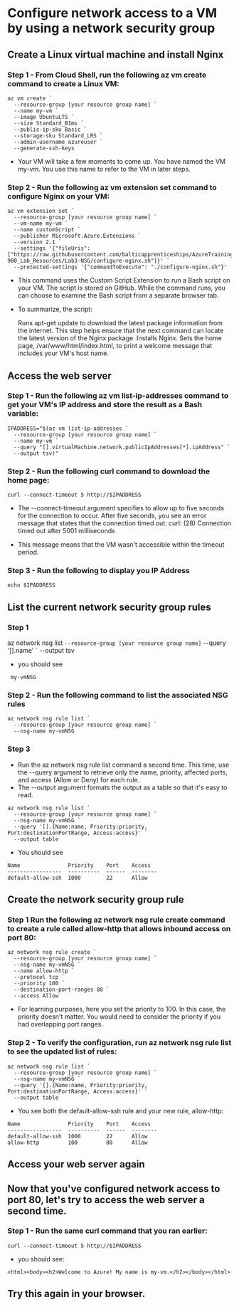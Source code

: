 # Configure network access to a VM by using a network security group

## Create a Linux virtual machine and install Nginx
### Step 1 - From Cloud Shell, run the following az vm create command to create a Linux VM:
```
az vm create `
  --resource-group [your resource group name] `
  --name my-vm `
  --image UbuntuLTS `
  --size Standard_B1ms `
  --public-ip-sku Basic `
  --storage-sku Standard_LRS `
  --admin-username azureuser `
  --generate-ssh-keys
```
- Your VM will take a few moments to come up. You have named the VM my-vm. You use this name to refer to the VM in later steps.

### Step 2 - Run the following az vm extension set command to configure Nginx on your VM:
```
az vm extension set `
  --resource-group [your resource group name] `
  --vm-name my-vm `
  --name customScript `
  --publisher Microsoft.Azure.Extensions `
  --version 2.1 `
  --settings '{"fileUris":["https://raw.githubusercontent.com/balticapprenticeships/AzureTraining/main/AZ-900_Lab_Resources/Lab3-NSG/configure-nginx.sh"]}' `
  --protected-settings '{"commandToExecute": "./configure-nginx.sh"}'
```
- This command uses the Custom Script Extension to run a Bash script on your VM. The script is stored on GitHub. While the command runs, you can choose to examine the Bash script from a separate browser tab.

- To summarize, the script:

    Runs apt-get update to download the latest package information from the internet. This step helps ensure that the next command can locate the latest version of the Nginx package.
    Installs Nginx.
    Sets the home page, /var/www/html/index.html, to print a welcome message that includes your VM's host name.


## Access the web server
### Step 1 - Run the following az vm list-ip-addresses command to get your VM's IP address and store the result as a Bash variable:
```
IPADDRESS="$(az vm list-ip-addresses `
  --resource-group [your resource group name] `
  --name my-vm `
  --query "[].virtualMachine.network.publicIpAddresses[*].ipAddress" `
  --output tsv)"
```
### Step 2 - Run the following curl command to download the home page:
```
curl --connect-timeout 5 http://$IPADDRESS
```
- The --connect-timeout argument specifies to allow up to five seconds for the connection to occur. After five seconds, you see an error message that states that the connection timed out:
curl: (28) Connection timed out after 5001 milliseconds

- This message means that the VM wasn't accessible within the timeout period.

### Step 3 - Run the following to display you IP Address
```
echo $IPADDRESS
```
## List the current network security group rules
### Step 1
az network nsg list `
  --resource-group [your resource group name] `
  --query '[].name' `
  --output tsv

- you should see
```
 my-vmNSG
```
### Step 2 - Run the following command to list the associated NSG rules
```
az network nsg rule list `
  --resource-group [your resource group name] `
  --nsg-name my-vmNSG
```
### Step 3
- Run the az network nsg rule list command a second time. This time, use the --query argument to retrieve only the name, priority, affected ports, and access (Allow or Deny) for each rule. 
- The --output argument formats the output as a table so that it's easy to read.
```
az network nsg rule list `
  --resource-group [your resource group name] `
  --nsg-name my-vmNSG `
  --query '[].{Name:name, Priority:priority, Port:destinationPortRange, Access:access}' `
  --output table
```
- You should see
```
Name               Priority    Port    Access
-----------------  ----------  ------  --------
default-allow-ssh  1000        22      Allow
```
## Create the network security group rule

### Step 1 Run the following az network nsg rule create command to create a rule called allow-http that allows inbound access on port 80:
```
az network nsg rule create `
  --resource-group [your resource group name] `
  --nsg-name my-vmNSG `
  --name allow-http `
  --protocol tcp `
  --priority 100 `
  --destination-port-ranges 80 `
  --access Allow
```
- For learning purposes, here you set the priority to 100. In this case, the priority doesn't matter. You would need to consider the priority if you had overlapping port ranges.

### Step 2 - To verify the configuration, run az network nsg rule list to see the updated list of rules:
```
az network nsg rule list `
  --resource-group [your resource group name] `
  --nsg-name my-vmNSG `
  --query '[].{Name:name, Priority:priority, Port:destinationPortRange, Access:access}' `
  --output table
```
- You see both the default-allow-ssh rule and your new rule, allow-http:
```
Name               Priority    Port    Access
-----------------  ----------  ------  --------
default-allow-ssh  1000        22      Allow
allow-http         100         80      Allow
```
## Access your web server again

## Now that you've configured network access to port 80, let's try to access the web server a second time.

### Step 1 - Run the same curl command that you ran earlier:
```
curl --connect-timeout 5 http://$IPADDRESS
```

- you should see:
```
<html><body><h2>Welcome to Azure! My name is my-vm.</h2></body></html>
```
## Try this again in your browser.